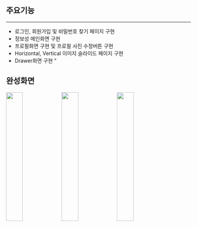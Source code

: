 ## 주요기능
-----------
- 로그인, 회원가입 및 비밀번호 찾기 페이지 구현
- 정보성 메인화면 구현
- 프로필화면 구현 및 프로필 사진 수정버튼 구현
- Horizontal, Vertical 이미지 슬라이드 페이지 구현
- Drawer화면 구현
"
## 완성화면

<img src="https://user-images.githubusercontent.com/60862525/92758813-0faa8c00-f3ca-11ea-9564-c29c4a45b703.gif" width="30%"><img src="https://user-images.githubusercontent.com/60862525/92759113-5b5d3580-f3ca-11ea-88e2-6be041036d7b.gif" width="30%"><img src="https://user-images.githubusercontent.com/60862525/92759190-6fa13280-f3ca-11ea-916d-12ebf9a686b5.gif" width="30%">


